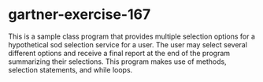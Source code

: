 # gartner-exercise-167
This is a sample class program that provides multiple selection options for a hypothetical sod selection service for a user. The user may select several different options and receive a final report at the end of the program summarizing their selections. This program makes use of methods, selection statements, and while loops.
